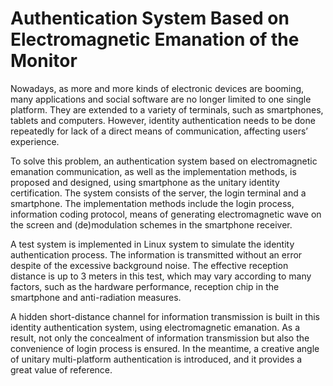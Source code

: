 # Authentication System Based on Electromagnetic Emanation of the Monitor

Nowadays, as more and more kinds of electronic devices are booming, many applications and social software are no longer limited to one single platform. They are extended to a variety of terminals, such as smartphones, tablets and computers. However, identity authentication needs to be done repeatedly for lack of a direct means of communication, affecting users’ experience.

To solve this problem, an authentication system based on electromagnetic emanation communication, as well as the implementation methods, is proposed and designed, using smartphone as the unitary identity certification. The system consists of the server, the login terminal and a smartphone. The implementation methods include the login process, information coding protocol, means of generating electromagnetic wave on the screen and (de)modulation schemes in the smartphone receiver.

A test system is implemented in Linux system to simulate the identity authentication process. The information is transmitted without an error despite of the excessive background noise. The effective reception distance is up to 3 meters in this test, which may vary according to many factors, such as the hardware performance, reception chip in the smartphone and anti-radiation measures.

A hidden short-distance channel for information transmission is built in this identity authentication system, using electromagnetic emanation. As a result, not only the concealment of information transmission but also the convenience of login process is ensured. In the meantime, a creative angle of unitary multi-platform authentication is introduced, and it provides a great value of reference.
